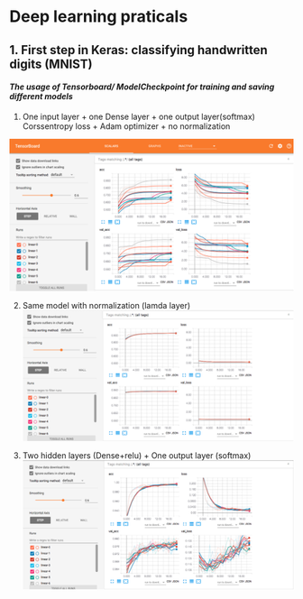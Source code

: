 # Deep learning praticals

## 1. First step in Keras: classifying handwritten digits (MNIST)

#### *The usage of Tensorboard/ ModelCheckpoint for training and saving different models*

1. One input layer + one Dense layer + one output layer(softmax)  
 Corssentropy loss + Adam optimizer  + no normalization   

 ![Deep1](https://github.com/ftZHOU/readmePicture/blob/master/deep_1.png)

2. Same model with normalization (lamda layer)   
 ![Deep2](https://github.com/ftZHOU/readmePicture/blob/master/deep_2.png)

3. Two hidden layers (Dense+relu) + One output layer (softmax)
 ![Deep3](https://github.com/ftZHOU/readmePicture/blob/master/deep_3.png)
